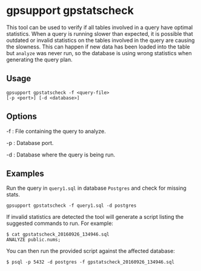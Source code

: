 # gpsupport gpstatscheck

This tool can be used to verify if all tables involved in a query have optimal statistics. When a query is running slower than expected, it is possible that outdated or invalid statistics on the tables involved in the query are causing the slowness. This can happen if new data has been loaded into the table but `analyze` was never run, so the database is using wrong statistics when generating the query plan.

## Usage

```
gpsupport gpstatscheck -f <query-file>
[-p <port>] [-d <database>] 
```

## Options

-f
:   File containing the query to analyze.

-p
:   Database port.

-d
:   Database where the query is being run.

## Examples

Run the query in `query1.sql` in database `Postgres` and check for missing stats.

```
gpsupport gpstatscheck -f query1.sql -d postgres
```

If invalid statistics are detected the tool will generate a script listing the suggested commands to run. For example:

```
$ cat gpstatscheck_20160926_134946.sql
ANALYZE public.nums;
```

You can then run the provided script against the affected database:

```
$ psql -p 5432 -d postgres -f gpstatscheck_20160926_134946.sql
```

